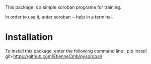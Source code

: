 This package is a simple soroban programe for training.

In order to use it, enter soroban --help in a terminal.

# Installation

To install this package, enter the following command line :
pip install git+https://github.com/EtienneCmb/pysoroban
